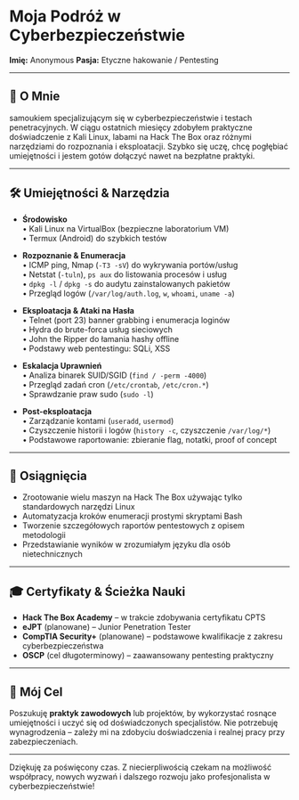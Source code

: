 # Moja Podróż w Cyberbezpieczeństwie

**Imię:** Anonymous
**Pasja:** Etyczne hakowanie / Pentesting  

---

## 🎯 O Mnie
samoukiem specjalizującym się w cyberbezpieczeństwie i testach penetracyjnych. W ciągu ostatnich miesięcy zdobyłem praktyczne doświadczenie z Kali Linux, labami na Hack The Box oraz różnymi narzędziami do rozpoznania i eksploatacji. Szybko się uczę, chcę pogłębiać umiejętności i jestem gotów dołączyć nawet na bezpłatne praktyki.

---

## 🛠️ Umiejętności & Narzędzia

- **Środowisko**  
  • Kali Linux na VirtualBox (bezpieczne laboratorium VM)  
  • Termux (Android) do szybkich testów  

- **Rozpoznanie & Enumeracja**  
  • ICMP ping, Nmap (`-T3 -sV`) do wykrywania portów/usług  
  • Netstat (`-tuln`), `ps aux` do listowania procesów i usług  
  • `dpkg -l` / `dpkg -s` do audytu zainstalowanych pakietów  
  • Przegląd logów (`/var/log/auth.log`, `w`, `whoami`, `uname -a`)

- **Eksploatacja & Ataki na Hasła**  
  • Telnet (port 23) banner grabbing i enumeracja loginów  
  • Hydra do brute-forca usług sieciowych  
  • John the Ripper do łamania hashy offline  
  • Podstawy web pentestingu: SQLi, XSS  

- **Eskalacja Uprawnień**  
  • Analiza binarek SUID/SGID (`find / -perm -4000`)  
  • Przegląd zadań cron (`/etc/crontab`, `/etc/cron.*`)  
  • Sprawdzanie praw sudo (`sudo -l`)  

- **Post-eksploatacja**  
  • Zarządzanie kontami (`useradd`, `usermod`)  
  • Czyszczenie historii i logów (`history -c`, czyszczenie `/var/log/*`)  
  • Podstawowe raportowanie: zbieranie flag, notatki, proof of concept  

---

## 🚀 Osiągnięcia

- Zrootowanie wielu maszyn na Hack The Box używając tylko standardowych narzędzi Linux  
- Automatyzacja kroków enumeracji prostymi skryptami Bash  
- Tworzenie szczegółowych raportów pentestowych z opisem metodologii  
- Przedstawianie wyników w zrozumiałym języku dla osób nietechnicznych  

---

## 🎓 Certyfikaty & Ścieżka Nauki

- **Hack The Box Academy** – w trakcie zdobywania certyfikatu CPTS  
- **eJPT** (planowane) – Junior Penetration Tester  
- **CompTIA Security+** (planowane) – podstawowe kwalifikacje z zakresu cyberbezpieczeństwa  
- **OSCP** (cel długoterminowy) – zaawansowany pentesting praktyczny  

---

## 🤝 Mój Cel

Poszukuję **praktyk zawodowych** lub projektów, by wykorzystać rosnące umiejętności i uczyć się od doświadczonych specjalistów. Nie potrzebuję wynagrodzenia – zależy mi na zdobyciu doświadczenia i realnej pracy przy zabezpieczeniach.

---

Dziękuję za poświęcony czas. Z niecierpliwością czekam na możliwość współpracy, nowych wyzwań i dalszego rozwoju jako profesjonalista w cyberbezpieczeństwie!
